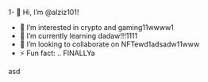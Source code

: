 1- 👋 Hi, I’m @alziz101!
- 👀 I’m interested in crypto and gaming11wwww1
- 🌱 I’m currently learning dadaw!!!1111
- 💞️ I’m looking to collaborate on NFTewd1adsadw11www
- ⚡ Fun fact: .. FINALLYa
<!---aaaad1
alziz101/alziz101 is a ✨ special ✨ repository be1cause aits `README.md` (this file) appears on your GitHub profile.
You can click the Preview link to take a look at your changes.!1
--->asd
